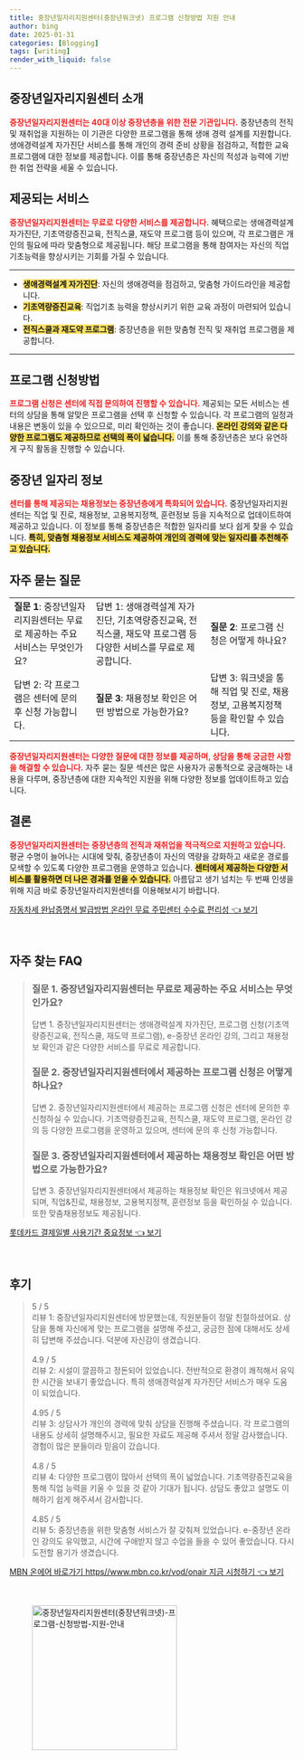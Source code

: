 ```yaml
---
title: 중장년일자리지원센터(중장년워크넷) 프로그램 신청방법 지원 안내
author: bing
date: 2025-01-31
categories: [Blogging]
tags: [writing]
render_with_liquid: false
---
```



<h2 id='중장년일자리지원센터 소개'>중장년일자리지원센터 소개</h2>

<p><b><span style="color: #ee2323;">중장년일자리지원센터는 40대 이상 중장년층을 위한 전문 기관입니다.</span></b> 중장년층의 전직 및 재취업을 지원하는 이 기관은 다양한 프로그램을 통해 생애 경력 설계를 지원합니다. 생애경력설계 자가진단 서비스를 통해 개인의 경력 준비 상황을 점검하고, 적합한 교육 프로그램에 대한 정보를 제공합니다. 이를 통해 중장년층은 자신의 적성과 능력에 기반한 취업 전략을 세울 수 있습니다.</p>

<h2 id='제공되는 서비스'>제공되는 서비스</h2>

<p><b><span style="color: #ee2323;">중장년일자리지원센터는 무료로 다양한 서비스를 제공합니다.</span></b> 혜택으로는 생애경력설계 자가진단, 기초역량증진교육, 전직스쿨, 재도약 프로그램 등이 있으며, 각 프로그램은 개인의 필요에 따라 맞춤형으로 제공됩니다. 해당 프로그램을 통해 참여자는 자신의 직업기초능력을 향상시키는 기회를 가질 수 있습니다.</p>

<hr />

<ul>
    <li><b><span style="background-color: #ffe066;">생애경력설계 자가진단</span></b>: 자신의 생애경력을 점검하고, 맞춤형 가이드라인을 제공합니다.</li>
    <li><b><span style="background-color: #ffe066;">기초역량증진교육</span></b>: 직업기초 능력을 향상시키기 위한 교육 과정이 마련되어 있습니다.</li>
    <li><b><span style="background-color: #ffe066;">전직스쿨과 재도약 프로그램</span></b>: 중장년층을 위한 맞춤형 전직 및 재취업 프로그램을 제공합니다.</li>
</ul>

<hr />

<h2 id='프로그램 신청방법'>프로그램 신청방법</h2>

<p><b><span style="color: #ee2323;">프로그램 신청은 센터에 직접 문의하여 진행할 수 있습니다.</span></b> 제공되는 모든 서비스는 센터의 상담을 통해 알맞은 프로그램을 선택 후 신청할 수 있습니다. 각 프로그램의 일정과 내용은 변동이 있을 수 있으므로, 미리 확인하는 것이 좋습니다. <b><span style="background-color: #ffe066;">온라인 강의와 같은 다양한 프로그램도 제공하므로 선택의 폭이 넓습니다.</span></b> 이를 통해 중장년층은 보다 유연하게 구직 활동을 진행할 수 있습니다.</p>

<h2 id='중장년 일자리 정보'>중장년 일자리 정보</h2>

<p><b><span style="color: #ee2323;">센터를 통해 제공되는 채용정보는 중장년층에게 특화되어 있습니다.</span></b> 중장년일자리지원센터는 직업 및 진로, 채용정보, 고용복지정책, 훈련정보 등을 지속적으로 업데이트하여 제공하고 있습니다. 이 정보를 통해 중장년층은 적합한 일자리를 보다 쉽게 찾을 수 있습니다. <b><span style="background-color: #ffe066;">특히, 맞춤형 채용정보 서비스도 제공하여 개인의 경력에 맞는 일자리를 추천해주고 있습니다.</span></b></p>

<h2 id='자주 묻는 질문'>자주 묻는 질문</h2>

<table>
    <tr>
        <td><b>질문 1</b>: 중장년일자리지원센터는 무료로 제공하는 주요 서비스는 무엇인가요?</td>
        <td>답변 1: 생애경력설계 자가진단, 기초역량증진교육, 전직스쿨, 재도약 프로그램 등 다양한 서비스를 무료로 제공합니다.</td>
        <td><b>질문 2</b>: 프로그램 신청은 어떻게 하나요?</td>
    </tr>
    <tr>
        <td>답변 2: 각 프로그램은 센터에 문의 후 신청 가능합니다.</td>
        <td><b>질문 3</b>: 채용정보 확인은 어떤 방법으로 가능한가요?</td>
        <td>답변 3: 워크넷을 통해 직업 및 진로, 채용정보, 고용복지정책 등을 확인할 수 있습니다.</td>
    </tr>
</table>

<p><b><span style="color: #ee2323;">중장년일자리지원센터는 다양한 질문에 대한 정보를 제공하며, 상담을 통해 궁금한 사항을 해결할 수 있습니다.</span></b> 자주 묻는 질문 섹션은 많은 사용자가 공통적으로 궁금해하는 내용을 다루며, 중장년층에 대한 지속적인 지원을 위해 다양한 정보를 업데이트하고 있습니다.</p>

<h2 id='결론'>결론</h2>

<p><b><span style="color: #ee2323;">중장년일자리지원센터는 중장년층의 전직과 재취업을 적극적으로 지원하고 있습니다.</span></b> 평균 수명이 늘어나는 시대에 맞춰, 중장년층이 자신의 역량을 강화하고 새로운 경로를 모색할 수 있도록 다양한 프로그램을 운영하고 있습니다. <b><span style="background-color: #ffe066;">센터에서 제공하는 다양한 서비스를 활용하면 더 나은 경과를 얻을 수 있습니다.</span></b> 아름답고 생기 넘치는 두 번째 인생을 위해 지금 바로 중장년일자리지원센터를 이용해보시기 바랍니다.</p>


<p><a class="click-button" title="자동차세 완납증명서 발급방법 온라인 무료 주민센터 수수료 편리성" href="https://adkhouse.github.io/posts/%EC%9E%90%EB%8F%99%EC%B0%A8%EC%84%B8-%EC%99%84%EB%82%A9%EC%A6%9D%EB%AA%85%EC%84%9C-%EB%B0%9C%EA%B8%89%EB%B0%A9%EB%B2%95-%EC%98%A8%EB%9D%BC%EC%9D%B8-%EB%AC%B4%EB%A3%8C-%EC%A3%BC%EB%AF%BC%EC%84%BC%ED%84%B0-%EC%88%98%EC%88%98%EB%A3%8C-%ED%8E%B8%EB%A6%AC%EC%84%B1/" rel="dofollow">자동차세 완납증명서 발급방법 온라인 무료 주민센터 수수료 편리성 👈 보기</a></p><br>
<h2 id='자주_찾는_FAQ'>자주 찾는 FAQ</h2>
<div itemscope="" itemtype="https://schema.org/FAQPage"> 
<blockquote> 
<div itemscope="" itemprop="mainEntity" itemtype="https://schema.org/Question"> 
<h3 itemprop="name">질문 1. 중장년일자리지원센터는 무료로 제공하는 주요 서비스는 무엇인가요?</h3> 
<div itemscope="" itemprop="acceptedAnswer" itemtype="https://schema.org/Answer"> 
<span itemprop="text"> 
<p>답변 1. 중장년일자리지원센터는 생애경력설계 자가진단, 프로그램 신청(기초역량증진교육, 전직스쿨, 재도약 프로그램), e-중장년 온라인 강의, 그리고 채용정보 확인과 같은 다양한 서비스를 무료로 제공합니다.</p> 
</span> 
</div> 
</div> 

<div itemscope="" itemprop="mainEntity" itemtype="https://schema.org/Question"> 
<h3 itemprop="name">질문 2. 중장년일자리지원센터에서 제공하는 프로그램 신청은 어떻게 하나요?</h3> 
<div itemscope="" itemprop="acceptedAnswer" itemtype="https://schema.org/Answer"> 
<span itemprop="text"> 
<p>답변 2. 중장년일자리지원센터에서 제공하는 프로그램 신청은 센터에 문의한 후 신청하실 수 있습니다. 기초역량증진교육, 전직스쿨, 재도약 프로그램, 온라인 강의 등 다양한 프로그램을 운영하고 있으며, 센터에 문의 후 신청 가능합니다.</p> 
</span> 
</div> 
</div> 

<div itemscope="" itemprop="mainEntity" itemtype="https://schema.org/Question"> 
<h3 itemprop="name">질문 3. 중장년일자리지원센터에서 제공하는 채용정보 확인은 어떤 방법으로 가능한가요?</h3> 
<div itemscope="" itemprop="acceptedAnswer" itemtype="https://schema.org/Answer"> 
<span itemprop="text"> 
<p>답변 3. 중장년일자리지원센터에서 제공하는 채용정보 확인은 워크넷에서 제공되며, 직업&진로, 채용정보, 고용복지정책, 훈련정보 등을 확인하실 수 있습니다. 또한 맞춤채용정보도 제공됩니다.</p> 
</span> 
</div> 
</div> 
</blockquote> 
</div>
<p><a class="click-button" title="롯데카드 결제일별 사용기간 중요정보" href="https://adkhouse.github.io/posts/%EB%A1%AF%EB%8D%B0%EC%B9%B4%EB%93%9C-%EA%B2%B0%EC%A0%9C%EC%9D%BC%EB%B3%84-%EC%82%AC%EC%9A%A9%EA%B8%B0%EA%B0%84-%EC%A4%91%EC%9A%94%EC%A0%95%EB%B3%B4/" rel="dofollow">롯데카드 결제일별 사용기간 중요정보 👈 보기</a></p><br>
<h2 id='후기'>후기</h2>
<div itemscope itemtype="https://schema.org/Product">
  <blockquote>
  <div itemprop="review" itemscope itemtype="https://schema.org/Review">
      <div itemprop="reviewRating" itemscope itemtype="https://schema.org/Rating"> <span itemprop="ratingValue">5</span> / <span itemprop="bestRating">5</span> </div>
      <span itemprop="reviewBody">리뷰 1: 중장년일자리지원센터에 방문했는데, 직원분들이 정말 친절하셨어요. 상담을 통해 자신에게 맞는 프로그램을 설명해 주셨고, 궁금한 점에 대해서도 상세히 답변해 주셨습니다. 덕분에 자신감이 생겼습니다.</span>
  </div>
  <br>
  <div itemprop="review" itemscope itemtype="https://schema.org/Review">
      <div itemprop="reviewRating" itemscope itemtype="https://schema.org/Rating"> <span itemprop="ratingValue">4.9</span> / <span itemprop="bestRating">5</span> </div>
      <span itemprop="reviewBody">리뷰 2: 시설이 깔끔하고 정돈되어 있었습니다. 전반적으로 환경이 쾌적해서 유익한 시간을 보내기 좋았습니다. 특히 생애경력설계 자가진단 서비스가 매우 도움이 되었습니다.</span>
  </div>
  <br>
  <div itemprop="review" itemscope itemtype="https://schema.org/Review">
      <div itemprop="reviewRating" itemscope itemtype="https://schema.org/Rating"> <span itemprop="ratingValue">4.95</span> / <span itemprop="bestRating">5</span> </div>
      <span itemprop="reviewBody">리뷰 3: 상담사가 개인의 경력에 맞춰 상담을 진행해 주셨습니다. 각 프로그램의 내용도 상세히 설명해주시고, 필요한 자료도 제공해 주셔서 정말 감사했습니다. 경험이 많은 분들이라 믿음이 갔습니다.</span>
  </div>
  <br>
  <div itemprop="review" itemscope itemtype="https://schema.org/Review">
      <div itemprop="reviewRating" itemscope itemtype="https://schema.org/Rating"> <span itemprop="ratingValue">4.8</span> / <span itemprop="bestRating">5</span> </div>
      <span itemprop="reviewBody">리뷰 4: 다양한 프로그램이 많아서 선택의 폭이 넓었습니다. 기초역량증진교육을 통해 직업 능력을 키울 수 있을 것 같아 기대가 됩니다. 상담도 좋았고 설명도 이해하기 쉽게 해주셔서 감사합니다.</span>
  </div>
  <br>
  <div itemprop="review" itemscope itemtype="https://schema.org/Review">
      <div itemprop="reviewRating" itemscope itemtype="https://schema.org/Rating"> <span itemprop="ratingValue">4.85</span> / <span itemprop="bestRating">5</span> </div>
      <span itemprop="reviewBody">리뷰 5: 중장년층을 위한 맞춤형 서비스가 잘 갖춰져 있었습니다. e-중장년 온라인 강의도 유익했고, 시간에 구애받지 않고 수업을 들을 수 있어 좋았습니다. 다시 도전할 용기가 생겼습니다.</span>
  </div>
  </blockquote>
</div>
<p><a class="click-button" title="MBN 온에어 바로가기 https//www.mbn.co.kr/vod/onair 지금 시청하기" href="https://adkhouse.github.io/posts/MBN-%EC%98%A8%EC%97%90%EC%96%B4-%EB%B0%94%EB%A1%9C%EA%B0%80%EA%B8%B0-httpswww.mbn.co.krvodonair-%EC%A7%80%EA%B8%88-%EC%8B%9C%EC%B2%AD%ED%95%98%EA%B8%B0/" rel="dofollow">MBN 온에어 바로가기 https//www.mbn.co.kr/vod/onair 지금 시청하기 👈 보기</a></p><br>
<figure class="image"><img src="https://adkhouse.github.io/assets/img/thumbnail/중장년일자리지원센터(중장년워크넷)-프로그램-신청방법-지원-안내.webp" alt="중장년일자리지원센터(중장년워크넷)-프로그램-신청방법-지원-안내" width="256" height="256"></figure>